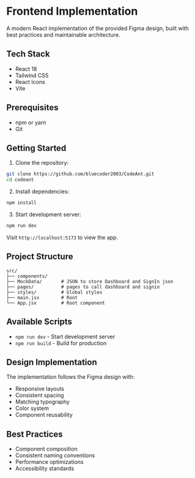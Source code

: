 # Frontend Implementation 

A modern React implementation of the provided Figma design, built with best practices and maintainable architecture.

## Tech Stack

- React 18
- Tailwind CSS
- React Icons
- Vite

## Prerequisites

- npm or yarn
- Git

## Getting Started

1. Clone the repository:
```bash
git clone https://github.com/bluecoder2003/CodeAnt.git
cd codeant
```

2. Install dependencies:
```bash
npm install
```

3. Start development server:
```bash
npm run dev
```

Visit `http://localhost:5173` to view the app.

## Project Structure

```
src/
├── components/
├── MockData/       # JSON to store Dashboard and SignIn json
├── pages/          # pages to call dashboard and signin
├── styles/         # Global styles
├── main.jsx        # Root
└── App.jsx         # Root component
```

## Available Scripts

- `npm run dev` - Start development server
- `npm run build` - Build for production

## Design Implementation

The implementation follows the Figma design with:
- Responsive layouts
- Consistent spacing
- Matching typography
- Color system
- Component reusability

## Best Practices

- Component composition
- Consistent naming conventions
- Performance optimizations
- Accessibility standards

